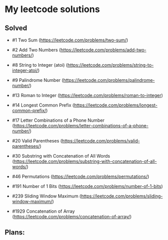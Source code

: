 # My leetcode solutions

## Solved
- #1 Two Sum (https://leetcode.com/problems/two-sum/)
- #2 Add Two Numbers (https://leetcode.com/problems/add-two-numbers/)
- #8 String to Integer (atoi) (https://leetcode.com/problems/string-to-integer-atoi/)
- #9 Palindrome Number (https://leetcode.com/problems/palindrome-number/)
- #13 Roman to Integer (https://leetcode.com/problems/roman-to-integer)
- #14 Longest Common Prefix (https://leetcode.com/problems/longest-common-prefix/)
- #17 Letter Combinations of a Phone Number (https://leetcode.com/problems/letter-combinations-of-a-phone-number/)
- #20 Valid Parentheses (https://leetcode.com/problems/valid-parentheses/)
- #30 Substring with Concatenation of All Words (https://leetcode.com/problems/substring-with-concatenation-of-all-words/)
- #46 Permutations (https://leetcode.com/problems/permutations/)
- #191 Number of 1 Bits (https://leetcode.com/problems/number-of-1-bits)
- #239 Sliding Window Maximum (https://leetcode.com/problems/sliding-window-maximum/)


- #1929 Concatenation of Array (https://leetcode.com/problems/concatenation-of-array/)


## Plans: